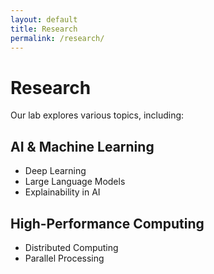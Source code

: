 ```yaml
---
layout: default
title: Research
permalink: /research/
---
```


# Research
Our lab explores various topics, including:

## AI & Machine Learning
- Deep Learning
- Large Language Models
- Explainability in AI

## High-Performance Computing
- Distributed Computing
- Parallel Processing